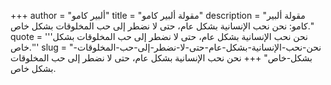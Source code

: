 +++
author = "ألبير كامو"
title = "مقولة ألبير كامو"
description = "مقولة ألبير كامو: نحن نحب الإنسانية بشكل عام، حتى لا نضطر إلى حب المخلوقات بشكل خاص."
quote = '''نحن نحب الإنسانية بشكل عام، حتى لا نضطر إلى حب المخلوقات بشكل خاص.'''
slug = "نحن-نحب-الإنسانية-بشكل-عام-حتى-لا-نضطر-إلى-حب-المخلوقات-بشكل-خاص"
+++
نحن نحب الإنسانية بشكل عام، حتى لا نضطر إلى حب المخلوقات بشكل خاص.
